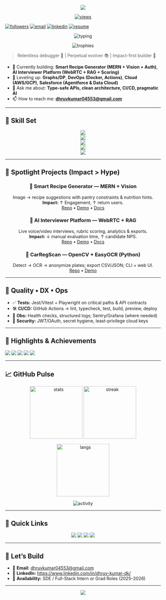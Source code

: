 <!-- ⭐ Ultra-Modern, Recruiter-Optimized GitHub Profile README (Drop-in) ⭐ -->
<!-- Replace links/usernames where needed. Paste this as README.md in a repo named exactly your username. -->

<!-- ====== HERO / BANNER (auto light/dark) ====== -->
<p align="center">
  <picture>
    <!-- Dark -->
    <source media="(prefers-color-scheme: dark)" srcset="https://capsule-render.vercel.app/api?type=venom&height=260&color=0:0b1220,100:0f172a&fontColor=E5E7EB&text=Dhruv%20Kumar&fontSize=72&fontAlignY=40&desc=Full-Stack%20Developer%20%7C%20Cloud%20%26%20AI%20%7C%20GATE%20CS%202026&descSize=18&descAlignY=65&animation=fadeIn" />
    <!-- Light -->
    <img src="https://capsule-render.vercel.app/api?type=venom&height=260&color=0:f0f9ff,100:eff6ff&fontColor=0f172a&text=Dhruv%20Kumar&fontSize=72&fontAlignY=40&desc=Full-Stack%20Developer%20%7C%20Cloud%20%26%20AI%20%7C%20GATE%20CS%202026&descSize=18&descAlignY=65&animation=fadeIn" />
  </picture>
</p>

<!-- ====== QUICK GLANCE / SOCIALS ====== -->
<p align="center">
  <a href="https://github.com/dhruvkum7"><img src="https://komarev.com/ghpvc/?username=dhruvkum7&label=Profile%20Views&color=0ea5b6" alt="views"/></a>
  
  <a href="https://github.com/dhruvkum7?tab=followers"><img src="https://img.shields.io/github/followers/dhruvkum7?style=flat&logo=github" alt="followers"/></a>
  <a href="mailto:dhruvkumar04553@gmail.com"><img src="https://img.shields.io/badge/Email-Contact%20Me-0ea5e9?logo=gmail&logoColor=white" alt="email"/></a>
  <a href="https://www.linkedin.com/in/dhruv-kumar-dk/"><img src="https://img.shields.io/badge/LinkedIn-Connect-0a66c2?logo=linkedin&logoColor=white" alt="linkedin"/></a>
  <a href="https://drive.google.com/file/d/1_dEyNSl3cSt0QG3Km0NzJpn2SizIhG2-/view?usp=drive_link"><img src="https://img.shields.io/badge/Resume-View%20PDF-16a34a?logo=googledrive&logoColor=white" alt="resume"/></a>
</p>

<!-- ====== MINI INTRO (typing line) ====== -->
<p align="center">
  <img src="https://readme-typing-svg.herokuapp.com?font=Inter&weight=700&size=20&duration=2500&pause=600&center=true&vCenter=true&width=950&lines=I+ship+production-ready+MERN+apps+%E2%80%94+end+to+end;TypeScript%2FReact%20%7C%20Node%2FExpress%20%7C%20MongoDB%2FPostgres;AWS%2FGCP%20%7C%20Docker%20%7C%20GitHub%20Actions%20%7C%20OpenCV%2FAI" alt="typing"/>
</p>

<!-- ====== PROFILE BADGES / TROPHIES ====== -->
<p align="center">
  <img src="https://github-profile-trophy.vercel.app/?username=dhruvkum7&theme=algolia&no-frame=true&no-bg=true&column=6" alt="trophies"/>
</p>

<!-- ====== ABOUT SHORT ====== -->
> Relentless debugger 🔧 | Perpetual evolver 📚 | Impact-first builder 🚀

- 🔭 Currently building: **Smart Recipe Generator (MERN + Vision + Auth)**, **AI Interviewer Platform (WebRTC + RAG + Scoring)**  
- 🌱 Leveling up: **Graphs/DP**, **DevOps (Docker, Actions)**, **Cloud (AWS/GCP)**, **Salesforce (Agentforce & Data Cloud)**  
- 💬 Ask me about: **Type-safe APIs, clean architecture, CI/CD, pragmatic AI**  
- 📫 How to reach me: **dhruvkumar04553@gmail.com**

---

## 🧰 Skill Set
<p align="center">
  <img src="https://skillicons.dev/icons?i=ts,js,react,next,redux,vite,tailwind,html,css,figma,materialui,threejs&perline=12" />
  <br/>
  <img src="https://skillicons.dev/icons?i=nodejs,express,postgres,mongodb,redis,prisma,graphql,postman&perline=12" />
  <br/>
  <img src="https://skillicons.dev/icons?i=python,opencv,tensorflow,pytorch,sklearn,fastapi,flask,java,cpp&perline=12" />
  <br/>
  <img src="https://skillicons.dev/icons?i=aws,gcp,docker,nginx,vercel,netlify,cloudflare,githubactions,git,linux,bash&perline=12" />
  <br/>
  <img src="https://skillicons.dev/icons?i=jest,vitest,playwright,cypress,storybook&perline=12" />
</p>

---

## 🚀 Spotlight Projects (Impact > Hype)
<div align="center">

### 🍳 Smart Recipe Generator — MERN + Vision
Image → recipe suggestions with pantry constraints & nutrition hints.  
**Impact:** ↑ Engagement, ↑ return users.  
[Repo](#) • [Demo](#) • [Docs](#)

### 🧠 AI Interviewer Platform — WebRTC + RAG
Live voice/video interviews, rubric scoring, analytics & exports.  
**Impact:** ↓ manual evaluation time, ↑ candidate NPS.  
[Repo](#) • [Demo](#) • [Docs](#)

### 🔎 CarRegScan — OpenCV + EasyOCR (Python)
Detect → OCR → anonymize plates; export CSV/JSON; CLI + web UI.  
[Repo](#) • [Demo](#)
</div>

---

## 🧪 Quality • DX • Ops
- ✅ **Tests:** Jest/Vitest + Playwright on critical paths & API contracts  
- 🛠 **CI/CD:** GitHub Actions → lint, typecheck, test, build, preview, deploy  
- 🔭 **Obs:** Health checks, structured logs; Sentry/Grafana (where needed)  
- 🔐 **Security:** JWT/OAuth, secret hygiene, least-privilege cloud keys  

---

## 🏅 Highlights & Achievements
<p>
  <img src="https://img.shields.io/badge/Cert-Salesforce%20Agentforce-0ea5e9" />
  <img src="https://img.shields.io/badge/Cert-Data%20Cloud-0ea5e9" />
  <img src="https://img.shields.io/badge/Cloud-AWS%2FGCP-f59e0b" />
  <img src="https://img.shields.io/badge/Open%20Source-PRs%20Merged-16a34a" />
  <img src="https://img.shields.io/badge/Community-Talks%2FHackathons-8b5cf6" />
</p>

---

## 📈 GitHub Pulse
<p align="center">
  <img height="170" src="https://github-readme-stats.vercel.app/api?username=dhruvkum7&show_icons=true&rank_icon=github&hide_border=true&theme=tokyonight" alt="stats"/>
  <img height="170" src="https://github-readme-streak-stats.herokuapp.com/?user=dhruvkum7&hide_border=true&theme=tokyonight" alt="streak"/>
</p>
<p align="center">
  <img height="170" src="https://github-readme-stats.vercel.app/api/top-langs/?username=dhruvkum7&layout=compact&hide_border=true&theme=tokyonight" alt="langs"/>
</p>

<!-- Optional: activity graph (needs service uptime) -->
<p align="center">
  <img src="https://github-readme-activity-graph.vercel.app/graph?username=dhruvkum7&theme=react-dark&hide_border=true&area=true" alt="activity"/>
</p>

---

## 🧭 Quick Links
<p align="center">
  <a href="https://dev.to/"><img src="https://img.shields.io/badge/dev.to-Articles-0a0a0a?logo=dev.to" /></a>
  <a href="https://www.linkedin.com/in/dhruv-kumar-dk/"><img src="https://img.shields.io/badge/LinkedIn-Messages-0a66c2?logo=linkedin&logoColor=white" /></a>
  <a href="mailto:dhruvkumar04553@gmail.com"><img src="https://img.shields.io/badge/Gmail-Email%20Me-d14836?logo=gmail&logoColor=white" /></a>
  <a href="https://github.com/dhruvkum7?tab=repositories"><img src="https://img.shields.io/badge/Repos-Explore-1f6feb?logo=github" /></a>
</p>

---

## 🤝 Let’s Build
- 📧 **Email:** dhruvkumar04553@gmail.com  
- 💼 **LinkedIn:** https://www.linkedin.com/in/dhruv-kumar-dk/  
- 🔎 **Availability:** SDE / Full-Stack Intern or Grad Roles (2025–2026)

---

<!-- ====== FOOTER WAVE ====== -->
<p align="center">
  <img src="https://capsule-render.vercel.app/api?type=wave&height=120&color=0:111827,100:0f172a&section=footer&reversal=true" />
</p>

<!--
Tips:
1) Pin 3–6 flagship repos with /docs (arch, API), demo GIFs, and one-click deploy badges.
2) Keep commit messages clean; prefer small, reviewable PRs.
3) Update impact bullets with real metrics as you gather them.
-->
